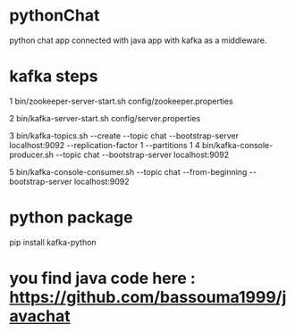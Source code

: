 # pythonChat
python chat app connected with java app with kafka as a middleware.
# kafka steps
1 bin/zookeeper-server-start.sh config/zookeeper.properties 

2  bin/kafka-server-start.sh config/server.properties 

3 bin/kafka-topics.sh --create --topic chat --bootstrap-server localhost:9092 
--replication-factor 1 --partitions 1 
4 bin/kafka-console-producer.sh --topic chat --bootstrap-server localhost:9092

5 bin/kafka-console-consumer.sh --topic chat --from-beginning --bootstrap-server localhost:9092

# python package
pip install kafka-python

# you find java code here : https://github.com/bassouma1999/javachat
